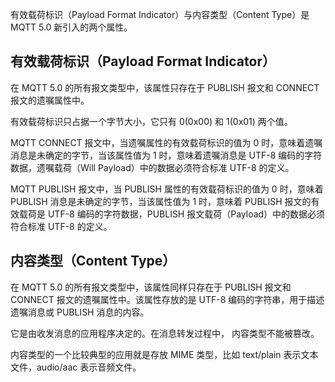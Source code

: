 

有效载荷标识（Payload Format Indicator）与内容类型（Content Type）是 MQTT 5.0 新引入的两个属性。

## 有效载荷标识（Payload Format Indicator）

在 MQTT 5.0 的所有报文类型中，该属性只存在于 PUBLISH 报文和 CONNECT 报文的遗嘱属性中。

有效载荷标识只占据一个字节大小，它只有 0(0x00) 和 1(0x01) 两个值。

MQTT CONNECT 报文中，当遗嘱属性的有效载荷标识的值为 0 时，意味着遗嘱消息是未确定的字节，当该属性值为 1 时，意味着遗嘱消息是 UTF-8 编码的字符数据，遗嘱载荷（Will Payload）中的数据必须符合标准 UTF-8 的定义。

MQTT PUBLISH 报文中，当 PUBLISH 属性的有效载荷标识的值为 0 时，意味着 PUBLISH 消息是未确定的字节，当该属性值为 1 时，意味着 PUBLISH 报文的有效载荷是 UTF-8 编码的字符数据，PUBLISH 报文载荷（Payload）中的数据必须符合标准 UTF-8 的定义。

## 内容类型（Content Type）

在 MQTT 5.0 的所有报文类型中，该属性同样只存在于 PUBLISH 报文和 CONNECT 报文的遗嘱属性中。该属性存放的是 UTF-8 编码的字符串，用于描述遗嘱消息或 PUBLISH 消息的内容。

它是由收发消息的应用程序决定的。在消息转发过程中， 内容类型不能被篡改。

内容类型的一个比较典型的应用就是存放 MIME 类型，比如 text/plain 表示文本文件，audio/aac 表示音频文件。

